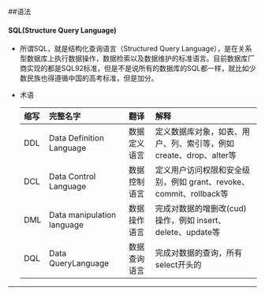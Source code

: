 ##语法

#### SQL(Structure Query Language)
- 所谓SQL，就是结构化查询语言（Structured Query Language），是在关系型数据库上执行数据操作，数据检索以及数据维护的标准语言。目前数据库厂商实现的都是SQL92标准，但是不是说所有的数据库的SQL都一样，就比如少数民族也得遵循中国的高考标准，但是加分。
- 术语
  
  |缩写|完整名字|翻译|解释|
  |:----|:----|:----|:----|
  |DDL|Data Definition Language|数据定义语言|定义数据库对象，如表、用户、列、索引等，例如 create、drop、alter等 |
  |DCL|Data Control Language|数据控制语言|定义用户访问权限和安全级别，例如 grant、revoke、commit、rollback等|
  |DML|Data manipulation language|数据操作语言|完成对数据的增删改(cud)操作，例如 insert、delete、update等 |
  |DQL|Data QueryLanguage|数据查询语言|完成对数据的查询，所有select开头的 |

***
